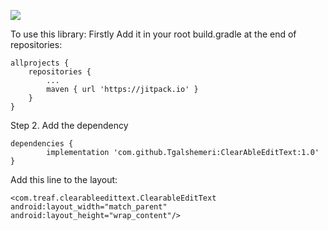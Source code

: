 ![](https://media.giphy.com/media/KGkz7MLPW8rjZpy92P/giphy.gif)



To use this library:
Firstly Add it in your root build.gradle at the end of repositories:

	allprojects {
		repositories {
			...
			maven { url 'https://jitpack.io' }
		}
	} 
Step 2. Add the dependency

	dependencies {
	        implementation 'com.github.Tgalshemeri:ClearAbleEditText:1.0'
	}
  
  Add this line to the layout:
    
    <com.treaf.clearableedittext.ClearableEditText android:layout_width="match_parent" android:layout_height="wrap_content"/>

  
  
  
